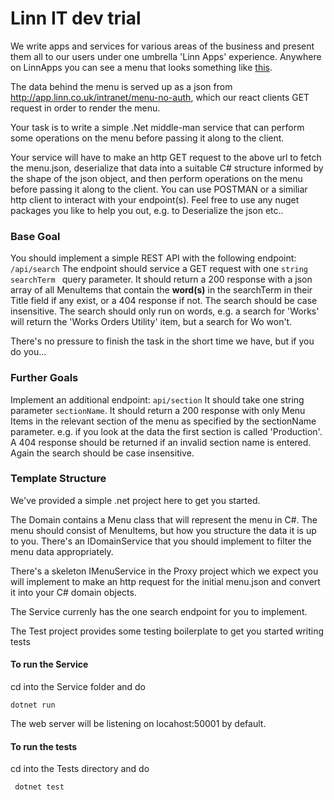 # Linn IT dev trial

We write apps and services for various areas of the business and present them all to our users under one umbrella 'Linn Apps' experience. Anywhere on LinnApps you can see a menu that looks something like <a href="https://linn.github.io/react-components-library/?path=/story/components-navigation--default">this</a>.

The data behind the menu is served up as a json from http://app.linn.co.uk/intranet/menu-no-auth, which our react clients GET request in order to render the menu.

Your task is to write a simple .Net middle-man service that can perform some operations on the menu before passing it along to the client.

Your service will have to make an http GET request to the above url to fetch the menu.json, deserialize that data into a suitable C# structure informed by the shape of the json object, and then perform operations on the menu before passing it along to the client. You can use POSTMAN or a similiar http client to interact with your endpoint(s).
Feel free to use any nuget packages you like to help you out, e.g. to Deserialize the json etc..

### Base Goal
You should implement a simple REST API with the following endpoint:  <code>/api/search</code>
The endpoint should service a GET request with one <code>string searchTerm </code> query parameter. It should return a 200 response with a json array of all MenuItems that contain the <strong>word(s)</strong> in the searchTerm in their Title field if any exist, or a 404 response if not. The search should be case insensitive. The search should only run on words, e.g. a search for 'Works' will return the 'Works Orders Utility' item, but a search for Wo won't.

There's no pressure to finish the task in the short time we have, but if you do you...

### Further Goals
Implement an additional endpoint: <code>api/section</code>
It should take one string parameter <code>sectionName</code>. It should return a 200 response with only Menu Items in the relevant section of the menu as specified by the sectionName parameter. e.g. if you look at the data the first section is called 'Production'. A 404 response should be returned if an invalid section name is entered. Again the search should be case insensitive.

### Template Structure
We've provided a simple .net project here to get you started. 

The Domain contains a Menu class that will represent the menu in C#. The menu should consist of MenuItems, but how you structure the data it is up to you. There's an IDomainService that you should implement to filter the menu data appropriately.

There's a skeleton IMenuService in the Proxy project which we expect you will implement to make an http request for the initial menu.json and convert it into your C# domain objects.

The Service currenly has the one search endpoint for you to implement.

The Test project provides some testing boilerplate to get you started writing tests

#### To run the Service
cd into the Service folder and do 

<code>dotnet run</code>

The web server will be listening on locahost:50001 by default.

#### To run the tests
cd into the Tests directory and do 

<code> dotnet test </code>
